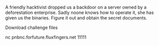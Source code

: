 A friendly hacktivist dropped us a backdoor on a server owned by a deforestation enterprise. Sadly noone knows how to operate it, she has given us the binaries. Figure it out and obtain the secret documents.

Download challenge files

nc pnbnc.forfuture.fluxfingers.net 11111
